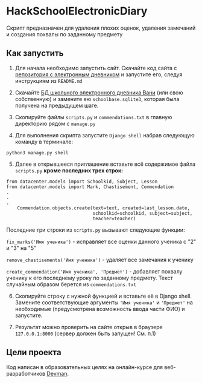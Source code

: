 # HackSchoolElectronicDiary

Скрипт предназначен для удаления плохих оценок, удаления замечаний и создания похвалы по заданному предмету

## Как запустить

1. Для начала необходимо запустить сайт. Скачайте код сайта с [репозитория с электронным дневником](https://github.com/devmanorg/e-diary/tree/master) и запустите его, следуя инструкциям из `README.md`

2. Скачайте [БД школьного электронного дневника Вани](https://dvmn.org/filer/canonical/1562234129/166/) (или свою собственную) и замените ею `schoolbase.sqlite3`, которая была получена на предыдущем шаге.

3. Скопируйте файлы `scripts.py` и `commendations.txt` в главную директорию рядом с `manage.py`

4. Для выполнения скрипта запустите `Django shell` набрав следующую команду в терминале:
```
python3 manage.py shell
```

5. Далее в открывшееся приглашение вставьте всё содержимое файла `scripts.py` **кроме последних трех строк:**
```
from datacenter.models import Schoolkid, Subject, Lesson
from datacenter.models import Mark, Chastisement, Commendation
.
.
.
    Commendation.objects.create(text=text, created=last_lesson.date,
                                schoolkid=schoolkid, subject=subject,
                                teacher=teacher)
```

Последние три строки из `scripts.py` вызывают следующие функции:

`fix_marks('Имя ученика')` - исправляет все оценки данного ученика с "2" и "3" на "5"

`remove_chastisements('Имя ученика')` - удаляет все замечания к ученику

`create_commendation('Имя ученика', 'Предмет')` - добавляет похвалу ученику к его последнему уроку по заданному предмету. Текст случайным образом берется из `commendations.txt`

6. Скопируйте строку с нужной функцией и вставьте её в Django shell. Замените соответствующие аргументы `'Имя ученика'` и `'Предмет'` на необходимые (предусмотрена возможность ввода части ФИО) и запустите.

7. Результат можно проверить на сайте открыв в браузере `127.0.0.1:8000` (сервер должен быть запущен! См. п.1)

## Цели проекта

Код написан в образовательных целях на онлайн-курсе для веб-разработчиков [Devman](https://dvmn.org).
